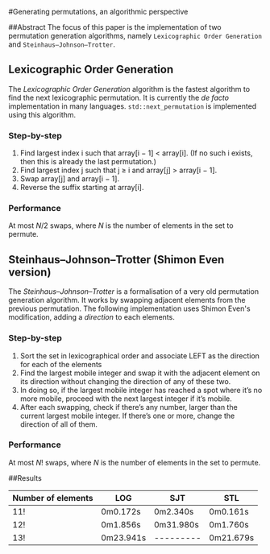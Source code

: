 #Generating permutations, an algorithmic perspective 

##Abstract
The focus of this paper is the implementation of two permutation generation algorithms, namely `Lexicographic Order Generation` and `Steinhaus–Johnson–Trotter`.

## Lexicographic Order Generation
The *Lexicographic Order Generation* algorithm is the fastest algorithm to find the next lexicographic permutation.
It is currently the *de facto* implementation in many languages. `std::next_permutation` is implemented using this algorithm.

### Step-by-step
1. Find largest index i such that array[i − 1] < array[i]. (If no such i exists, then this is already the last permutation.)
2. Find largest index j such that j ≥ i and array[j] > array[i − 1].
3. Swap array[j] and array[i − 1].
4. Reverse the suffix starting at array[i].
### Performance
At most $N/2$ swaps, where $N$ is the number of elements in the set to permute.

## Steinhaus–Johnson–Trotter  (Shimon Even version)
The *Steinhaus–Johnson–Trotter* is a formalisation of a very old permutation generation algorithm. It works by swapping adjacent elements from the previous permutation.
The following implementation uses Shimon Even's modification, adding a *direction* to each elements.

### Step-by-step
1. Sort the set in lexicographical order and associate LEFT as the direction for each of the elements
2. Find the largest mobile integer and swap it with the adjacent element on its direction without changing the direction of any of these two.
3. In doing so, if the largest mobile integer has reached a spot where it’s no more mobile, proceed with the next largest integer if it’s mobile.
4. After each swapping, check if there’s any number, larger than the current largest mobile integer. If there’s one or more, change the direction of all of them.

### Performance
At most $N!$ swaps, where $N$ is the number of elements in the set to permute.

##Results

| Number of elements | LOG              | SJT             | STL        |
| ------------------ | ---------------- | --------------- | ---------- |
| 11!                | 0m0.172s         | 0m2.340s        | 0m0.161s   |
| 12!                | 0m1.856s         | 0m31.980s       | 0m1.760s   |
| 13!                | 0m23.941s        | ---------       | 0m21.679s  |